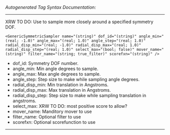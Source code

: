 _Autogenerated Tag Syntax Documentation:_

---
XRW TO DO: Use to sample more closely around a specified symmetry DOF.

```
<GenericSymmetricSampler name="(string)" dof_id="(string)" angle_min="(real; -1.0)" angle_max="(real; 1.0)" angle_step="(real; 1.0)" radial_disp_min="(real; -1.0)" radial_disp_max="(real; 1.0)" radial_disp_step="(real; 1.0)" select_max="(bool; false)" mover_name="(string)" filter_name="(string; true_filter)" scorefxn="(string)" />
```

-   dof_id: Symmetry DOF number.
-   angle_min: Min angle degrees to sample.
-   angle_max: Max angle degrees to sample.
-   angle_step: Step size to make while sampling angle degrees.
-   radial_disp_min: Min translation in Angstroms.
-   radial_disp_max: Max translation in Angstroms.
-   radial_disp_step: Step size to make while sampling translation in angstroms.
-   select_max: XRW TO DO: most positive score to allow?
-   mover_name: Manditory mover to use
-   filter_name: Optional filter to use
-   scorefxn: Optional scorefunction to use

---
